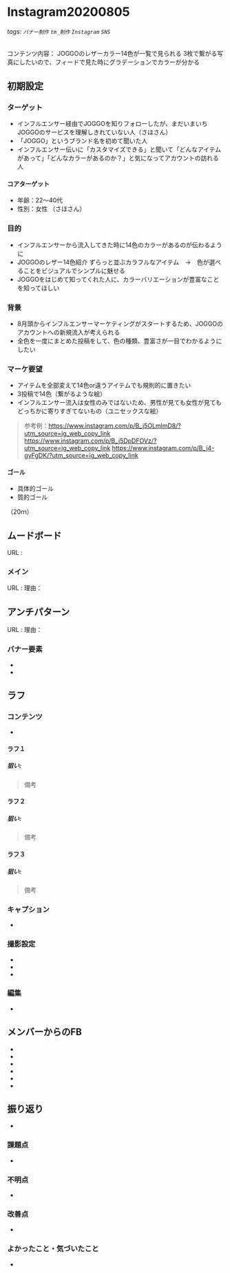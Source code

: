 # Instagram20200805

###### tags: `バナー制作` `tm_制作` `Instagram` `SNS `

コンテンツ内容：
JOGGOのレザーカラー14色が一覧で見られる
3枚で繋がる写真にしたいので、フィードで見た時にグラデーションでカラーが分かる


## 初期設定
### ターゲット
- インフルエンサー経由でJOGGOを知りフォローしたが、まだいまいちJOGGOのサービスを理解しきれていない人（さほさん）
- 「JOGGO」というブランド名を初めて聞いた人
- インフルエンサー伝いに「カスタマイズできる」と聞いて「どんなアイテムがあって」「どんなカラーがあるのか？」と気になってアカウントの訪れる人

#### コアターゲット
- 年齢：22～40代
- 性別：女性
（さほさん）

### 目的
- インフルエンサーから流入してきた時に14色のカラーがあるのが伝わるように
- JOGGOのレザー14色紹介
ずらっと並ぶカラフルなアイテム　→　色が選べることをビジュアルでシンプルに魅せる
- JOGGOをはじめて知ってくれた人に、カラーバリエーションが豊富なことを知ってほしい

### 背景
- 8月頭からインフルエンサーマーケティングがスタートするため、JOGGOのアカウントへの新規流入が考えられる
- 全色を一度にまとめた投稿をして、色の種類、豊富さが一目でわかるようにしたい

### マーケ要望
- アイテムを全部変えて14色or違うアイテムでも規則的に置きたい
- 3投稿で14色（繋がるような絵）
- インフルエンサー流入は女性のみではないため、男性が見ても女性が見てもどっちかに寄りすぎてないもの（ユニセックスな絵）

> 参考例：https://www.instagram.com/p/B_j5OLmlmD8/?utm_source=ig_web_copy_link
> https://www.instagram.com/p/B_j5DpDFOVz/?utm_source=ig_web_copy_link
> https://www.instagram.com/p/B_j4-gyFgDK/?utm_source=ig_web_copy_link
> 

#### ゴール
- 具体的ゴール
- 質的ゴール

（20ｍ）



## ムードボード
URL : 

### メイン
URL : 
理由：

## アンチパターン
URL : 
理由：

### バナー要素
- 
- 


## ラフ
### コンテンツ
- 

#### ラフ１
##### 狙い:

> 備考

#### ラフ２
##### 狙い:

> 備考

#### ラフ３
##### 狙い:

> 備考


### キャプション
- 

### 撮影設定
- 
- 
- 

### 編集
- 


## メンバーからのFB
- 
- 
- 
- 
- 
- 


## 振り返り
- 

### 課題点
- 

### 不明点
- 

### 改善点
- 

### よかったこと・気づいたこと
- 